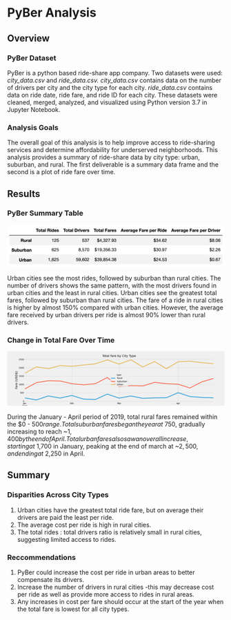 # PyBer Analysis

## Overview

### PyBer Dataset
PyBer is a python based ride-share app company. Two datasets were used: *city_data.csv* and *ride_data.csv.* *city_data.csv* contains data on the number of drivers per city and the city type for each city. *ride_data.csv* contains data on ride date, ride fare, and ride ID for each city. These datasets were cleaned, merged, analyzed, and visualized using Python version 3.7 in Jupyter Notebook. 

### Analysis Goals
The overall goal of this analysis is to help improve access to ride-sharing services and determine affordability for underserved neighborhoods. This analysis provides a summary of ride-share data by city type: urban, suburban, and rural. The first deliverable is a summary data frame and the second is a plot of ride fare over time. 

## Results

### PyBer Summary Table

![PyBer_summary_screenShot.png](analysis/PyBer_summary_screenShot.png)

Urban cities see the most rides, followed by suburban than rural cities. The number of drivers shows the same pattern, with the most drivers found in urban cities and the least in rural cities. Urban cities see the greatest total fares, followed by suburban than rural cities. The fare of a ride in rural cities is higher by almost 150% compared with urban cities. However, the average fare received by urban drivers per ride is almost 90% lower than rural drivers. 

### Change in Total Fare Over Time

![PyBer_fare_summary.png](analysis/PyBer_fare_summary.png)

During the January - April period of 2019, total rural fares remained within the $0 - $500 range. Total suburban fares began the year at ~$750, gradually increasing to reach ~$1,400 by the end of April. Total urban fares also saw an overall increase, starting at ~$1,700 in January, peaking at the end of march at ~$2,500, and ending at ~$2,250 in April. 

## Summary

### Disparities Across City Types
1. Urban cities have the greatest total ride fare, but on average their drivers are paid the least per ride. 
2. The average cost per ride is high in rural cities.
3. The total rides : total drivers ratio is relatively small in rural cities, suggesting limited access to rides. 

### Reccommendations
1. PyBer could increase the cost per ride in urban areas to better compensate its drivers. 
2. Increase the number of drivers in rural cities -this may decrease cost per ride as well as provide more access to rides in rural areas.
3. Any increases in cost per fare should occur at the start of the year when the total fare is lowest for all city types. 
